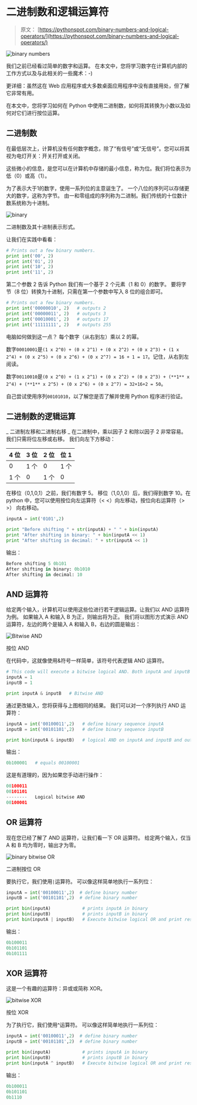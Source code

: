 # 二进制数和逻辑运算符

> 原文： [https://pythonspot.com/binary-numbers-and-logical-operators/](https://pythonspot.com/binary-numbers-and-logical-operators/)

![binary numbers ](img/74c0efc42f7bf310489f953f2b5cbd0e.jpg)

我们之前已经看过简单的数字和运算。 在本文中，您将学习数字在计算机内部的工作方式以及与此相关的一些魔术：-)

更详细：虽然这在 Web 应用程序或大多数桌面应用程序中没有直接用处，但了解它非常有用。

在本文中，您将学习如何在 Python 中使用二进制数，如何将其转换为小数以及如何对它们进行按位运算。

## 二进制数

在最低层次上，计算机没有任何数字概念，除了“有信号”或“无信号”。您可以将其视为电灯开关：开关打开或关闭。

这些微小的信息，是您可以在计算机中存储的最小信息，称为位。我们将位表示为低（0）或高（1）。

为了表示大于1的数字，使用一系列位的主意诞生了。 一个八位的序列可以存储更大的数字，这称为字节。 由一和零组成的序列称为二进制。我们传统的十位数计数系统称为十进制。

![binary](img/74c0efc42f7bf310489f953f2b5cbd0e.jpg)

二进制数及其十进制表示形式。

让我们在实践中看看：

```py
# Prints out a few binary numbers.
print int('00', 2)
print int('01', 2)
print int('10', 2)
print int('11', 2)

```

第二个参数 2 告诉 Python 我们有一个基于 2 个元素（1 和 0）的数字。 要将字节（8 位）转换为十进制，只需在第一个参数中写入 8 位的组合即可。

```py
# Prints out a few binary numbers.
print int('00000010', 2)   # outputs 2
print int('00000011', 2)   # outputs 3
print int('00010001', 2)   # outputs 17
print int('11111111', 2)   # outputs 255

```

电脑如何做到这一点？ 每个数字（从右到左）乘以 2 的幂。

数字`00010001`是`(1 x 2^0) + (0 x 2^1) + (0 x 2^2) + (0 x 2^3) + (1 x 2^4) + (0 x 2^5) + (0 x 2^6) + (0 x 2^7) = 16 + 1 = 17`。记住，从右到左阅读。

数字`00110010`是`(0 x 2^0) + (1 x 2^1) + (0 x 2^2) + (0 x 2^3) + (**1** x 2^4) + (**1** x 2^5) + (0 x 2^6) + (0 x 2^7) = 32+16+2 = 50`。

自己尝试使用序列`00101010`，以了解您是否了解并使用 Python 程序进行验证。

## 二进制数的逻辑运算

_ 二进制左移和二进制右移 _
在二进制中，乘以因子 2 和除以因子 2 非常容易。 我们只需将位左移或右移。 我们向左下方移动：

| 4 位 | 3 位 | 2 位 | 位 1 |
| --- | --- | --- | --- |
| 0 | 1 个 | 0 | 1 个 |
| 1 个 | 0 | 1 个 | 0 |

在移位（0,1,0,1）之前，我们有数字 5。 移位（1,0,1,0）后，我们得到数字 10。在 python 中，您可以使用按位向左运算符（&lt; &lt;）向左移动，按位向右运算符（&gt; &gt;） 向右移动。

```py
inputA = int('0101',2)

print "Before shifting " + str(inputA) + " " + bin(inputA)
print "After shifting in binary: " + bin(inputA << 1)
print "After shifting in decimal: " + str(inputA << 1)

```

输出：

```py
Before shifting 5 0b101
After shifting in binary: 0b1010
After shifting in decimal: 10

```

## AND 运算符

给定两个输入，计算机可以使用这些位进行若干逻辑运算。让我们以 AND 运算符为例。 如果输入 A 和输入 B 为正，则输出将为正。 我们将以图形方式演示 AND 运算符，左边的两个是输入 A 和输入 B，右边的圆是输出：

![Bitwise AND](img/a783141f02a6302a2f1e80908156dc5d.jpg)

按位 AND

在代码中，这就像使用&符号一样简单，该符号代表逻辑 AND 运算符。

```py
# This code will execute a bitwise logical AND. Both inputA and inputB are bits.
inputA = 1
inputB = 1

print inputA & inputB   # Bitwise AND

```

通过更改输入，您将获得与上图相同的结果。 我们可以对一个序列执行 AND 运算符：

```py
inputA = int('00100011',2)   # define binary sequence inputA
inputB = int('00101101',2)   # define binary sequence inputB

print bin(inputA & inputB)   # logical AND on inputA and inputB and output in binary

```

输出：

```py
0b100001   # equals 00100001

```

这是有道理的，因为如果您手动进行操作：

```py
00100011
00101101
--------   Logical bitwise AND
00100001

```

## OR 运算符

现在您已经了解了 AND 运算符，让我们看一下 OR 运算符。 给定两个输入，仅当 A 和 B 均为零时，输出才为零。

![binary bitwise OR](img/b726bf5bcea4b7fc5dd8a2908ec4d963.jpg)

二进制按位 OR

要执行它，我们使用`|`运算符。 可以像这样简单地执行一系列位：

```py
inputA = int('00100011',2)  # define binary number
inputB = int('00101101',2)  # define binary number

print bin(inputA)            # prints inputA in binary
print bin(inputB)            # prints inputB in binary
print bin(inputA | inputB)   # Execute bitwise logical OR and print result in binary

```

输出：

```py
0b100011
0b101101
0b101111

```

## XOR 运算符

这是一个有趣的运算符：异或或简称 XOR。

![bitwise XOR](img/461628f4ea72f485b16a902f65db838a.jpg)

按位 XOR

为了执行它，我们使用^运算符。 可以像这样简单地执行一系列位：

```py
inputA = int('00100011',2)  # define binary number
inputB = int('00101101',2)  # define binary number

print bin(inputA)            # prints inputA in binary
print bin(inputB)            # prints inputB in binary
print bin(inputA ^ inputB)   # Execute bitwise logical OR and print result in binary

```

输出：

```py
0b100011
0b101101
0b1110

```